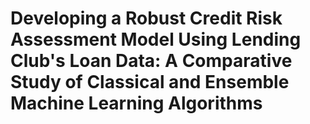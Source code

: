 # Developing a Robust Credit Risk Assessment Model Using Lending Club's Loan Data: A Comparative Study of Classical and Ensemble Machine Learning Algorithms
